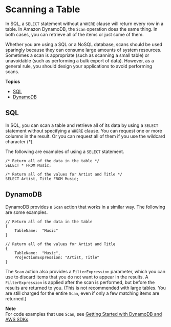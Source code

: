 # Scanning a Table<a name="SQLtoNoSQL.ReadData.Scan"></a>

In SQL, a `SELECT` statement without a `WHERE` clause will return every row in a table\. In Amazon DynamoDB, the `Scan` operation does the same thing\. In both cases, you can retrieve all of the items or just some of them\.

Whether you are using a SQL or a NoSQL database, scans should be used sparingly because they can consume large amounts of system resources\. Sometimes a scan is appropriate \(such as scanning a small table\) or unavoidable \(such as performing a bulk export of data\)\. However, as a general rule, you should design your applications to avoid performing scans\.

**Topics**
+ [SQL](#SQLtoNoSQL.ReadData.Scan.SQL)
+ [DynamoDB](#SQLtoNoSQL.ReadData.Scan.DynamoDB)

## SQL<a name="SQLtoNoSQL.ReadData.Scan.SQL"></a>

In SQL, you can scan a table and retrieve all of its data by using a `SELECT` statement without specifying a `WHERE` clause\. You can request one or more columns in the result\. Or you can request all of them if you use the wildcard character \(\*\)\.

The following are examples of using a `SELECT` statement\.

```
/* Return all of the data in the table */
SELECT * FROM Music;
```

```
/* Return all of the values for Artist and Title */
SELECT Artist, Title FROM Music;
```

## DynamoDB<a name="SQLtoNoSQL.ReadData.Scan.DynamoDB"></a>

DynamoDB provides a `Scan` action that works in a similar way\. The following are some examples\.

```
// Return all of the data in the table
{
    TableName:  "Music"
}
```

```
// Return all of the values for Artist and Title
{
    TableName:  "Music",
    ProjectionExpression: "Artist, Title"
}
```

The `Scan` action also provides a `FilterExpression` parameter, which you can use to discard items that you do not want to appear in the results\. A `FilterExpression` is applied after the scan is performed, but before the results are returned to you\. \(This is not recommended with large tables\. You are still charged for the entire `Scan`, even if only a few matching items are returned\.\)

**Note**  
For code examples that use `Scan`, see [Getting Started with DynamoDB and AWS SDKs](GettingStarted.md)\.